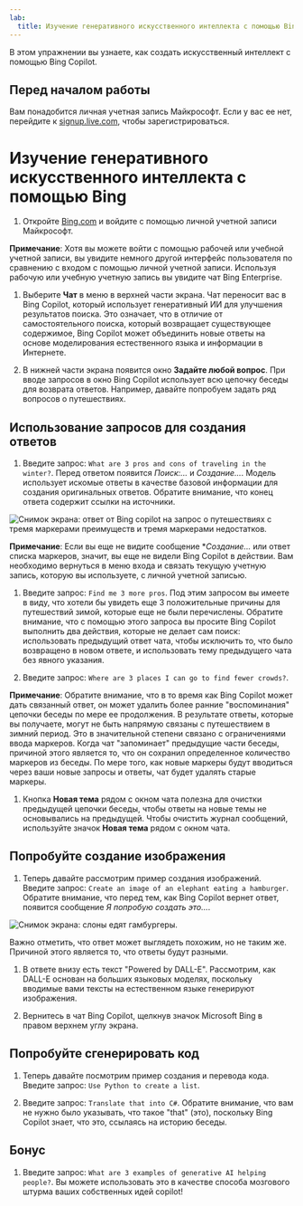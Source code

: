 ```yaml
---
lab:
  title: Изучение генеративного искусственного интеллекта с помощью Bing Copilot
---
```


В этом упражнении вы узнаете, как создать искусственный интеллект с помощью Bing Copilot. 

## Перед началом работы
Вам понадобится личная учетная запись Майкрософт. Если у вас ее нет, перейдите к [signup.live.com](https://signup.live.com/signup?azure-portal=true), чтобы зарегистрироваться.

# Изучение генеративного искусственного интеллекта с помощью Bing

1. Откройте [Bing.com](https://www.bing.com?azure-portal=true) и войдите с помощью личной учетной записи Майкрософт.

**Примечание**: Хотя вы можете войти с помощью рабочей или учебной учетной записи, вы увидите немного другой интерфейс пользователя по сравнению с входом с помощью личной учетной записи. Используя рабочую или учебную учетную запись вы увидите чат Bing Enterprise. 

1. Выберите **Чат** в меню в верхней части экрана. Чат переносит вас в Bing Copilot, который использует генеративный ИИ для улучшения результатов поиска. Это означает, что в отличие от самостоятельного поиска, который возвращает существующее содержимое, Bing Copilot может объединить новые ответы на основе моделирования естественного языка и информации в Интернете.  
    
1. В нижней части экрана появится окно **Задайте любой вопрос**. При вводе запросов в окно Bing Copilot использует всю цепочку беседы для возврата ответов. Например, давайте попробуем задать ряд вопросов о путешествиях. 

## Использование запросов для создания ответов

1. Введите запрос: `What are 3 pros and cons of traveling in the winter?`. Перед ответом появится *Поиск:...* и *Создание...*. Модель использует искомые ответы в качестве базовой информации для создания оригинальных ответов. Обратите внимание, что конец ответа содержит ссылки на источники. 

![Снимок экрана: ответ от Bing copilot на запрос о путешествиях с тремя маркерами преимуществ и тремя маркерами недостатков.](../media/generative-ai/bing-copilot-response-traveling.png) 

**Примечание**: Если вы еще не видите сообщение **Создание...* или ответ списка маркеров, значит, вы еще не видели Bing Copilot в действии. Вам необходимо вернуться в меню входа и связать текущую учетную запись, которую вы используете, с личной учетной записью. 
 
1. Введите запрос: `Find me 3 more pros`. Под этим запросом вы имеете в виду, что хотели бы увидеть еще 3 положительные причины для путешествий зимой, которые еще не были перечислены. Обратите внимание, что с помощью этого запроса вы просите Bing Copilot выполнить два действия, которые не делает сам поиск: использовать предыдущий ответ чата, чтобы исключить то, что было возвращено в новом ответе, и использовать тему предыдущего чата без явного указания. 

1. Введите запрос: `Where are 3 places I can go to find fewer crowds?`. 

**Примечание**: Обратите внимание, что в то время как Bing Copilot может дать связанный ответ, он может удалить более ранние "воспоминания" цепочки беседы по мере ее продолжения. В результате ответы, которые вы получаете, могут не быть напрямую связаны с путешествием в зимний период. Это в значительной степени связано с ограничениями ввода маркеров. Когда чат "запоминает" предыдущие части беседы, причиной этого является то, что он сохранил определенное количество маркеров из беседы. По мере того, как новые маркеры будут вводиться через ваши новые запросы и ответы, чат будет удалять старые маркеры. 

1. Кнопка **Новая тема** рядом с окном чата полезна для очистки предыдущей цепочки беседы, чтобы ответы на новые темы не основывались на предыдущей. Чтобы очистить журнал сообщений, используйте значок **Новая тема** рядом с окном чата. 

## Попробуйте создание изображения

1. Теперь давайте рассмотрим пример создания изображений. Введите запрос: `Create an image of an elephant eating a hamburger`. Обратите внимание, что перед тем, как Bing Copilot вернет ответ, появится сообщение *Я попробую создать это...*. 

![Снимок экрана: слоны едят гамбургеры.](../media/generative-ai/dall-e-elephant.png)

Важно отметить, что ответ может выглядеть похожим, но не таким же. Причиной этого является то, что ответы будут разными.  

1. В ответе внизу есть текст "Powered by DALL-E". Рассмотрим, как DALL-E основан на больших языковых моделях, поскольку вводимые вами тексты на естественном языке генерируют изображения. 

1. Вернитесь в чат Bing Copilot, щелкнув значок Microsoft Bing в правом верхнем углу экрана. 

## Попробуйте сгенерировать код

1. Теперь давайте посмотрим пример создания и перевода кода. Введите запрос: `Use Python to create a list`. 

1. Введите запрос: `Translate that into C#`. Обратите внимание, что вам не нужно было указывать, что такое "that" (это), поскольку Bing Copilot знает, что это, ссылаясь на историю беседы. 

## Бонус 

1. Введите запрос: `What are 3 examples of generative AI helping people?`. Вы можете использовать это в качестве способа мозгового штурма ваших собственных идей copilot!  

